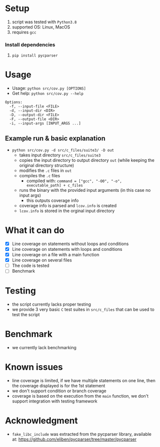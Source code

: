 # Setup
1. script was tested with `Python3.8`
2. supported OS: Linux, MacOS
3. requires `gcc`

### Install dependencies
1. `pip install pycparser`

# Usage
- Usage: `python src/cov.py [OPTIONS]`
- Get help: `python src/cov.py --help`

```
Options:
  -f, --input-file <FILE>
  -d, --input-dir <DIR>
  -D, --output-dir <FILE>
  -F, --output-file <DIR>
  -i, --input-args [INPUT_ARGS ...]
```
## Example run & basic explanation
* `python src/cov.py -d src/c_files/suite3/ -D out`
  * takes input directory `src/c_files/suite3`
  * copies the input directory to output directory `out` (while keeping the original directory structure)
  * modifies the `.c` files in `out`
  * compiles the `.c` files
    * compiled with: `command = ["gcc", "-O0", "-o", executable_path] + c_files`
  * runs the binary with the provided input arguments (in this case no input args)
    * this outputs coverage info
  * coverage info is parsed and `lcov.info` is created
  * `lcov.info` is stored in the orginal input directory

# What it can do
 - [x] Line coverage on statements without loops and conditions
 - [x] Line coverage on statements with loops and conditions
 - [x] Line coverage on a file with a main function
 - [x] Line coverage on several files
 - [ ] The code is tested 
 - [ ] Benchmark

# Testing
- the script currently lacks proper testing
- we provide 3 very basic `C` test suites in `src/c_files` that can be used to test the script

# Benchmark
- we currently lack benchmarking

# Known issues
- line coverage is limited, if we have multiple statements on one line, then the coverage displayed is for the 1st statement
- we don't support condition or branch coverage
- coverage is based on the execution from the `main` function, we don't support integration with testing framework

# Acknowledgment
- `fake_libc_include` was extracted from the pycparser library, available at: https://github.com/eliben/pycparser/tree/master/pycparser